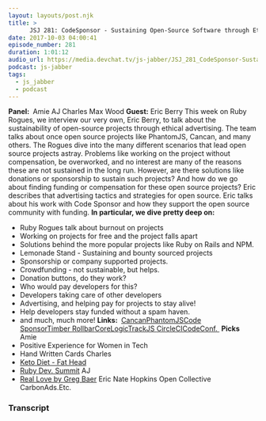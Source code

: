```yaml
---
layout: layouts/post.njk
title: >
      JSJ 281: CodeSponsor - Sustaining Open-Source Software through Ethical Advertising with Eric Berry
date: 2017-10-03 04:00:41
episode_number: 281
duration: 1:01:12
audio_url: https://media.devchat.tv/js-jabber/JSJ_281_CodeSponsor-Sustaining_Open-Source_Software_through_Ethical_Advertising_with_Eric_Berry_mixdown.mp3
podcast: js-jabber
tags: 
  - js_jabber
  - podcast
---
```


 **Panel:&nbsp;** Amie AJ Charles Max Wood **Guest:** Eric Berry This week on Ruby Rogues, we interview our very own, Eric Berry, to talk about the sustainability of open-source projects through ethical advertising. The team talks about once open source projects like PhantomJS, Cancan, and many others. The Rogues dive into the many different scenarios that lead open source projects astray. Problems like working on the project without compensation, be overworked, and no interest are many of the reasons these are not sustained in the long run. However, are there solutions like donations or sponsorship to sustain such projects? And how do we go about finding funding or compensation for these open source projects? Eric describes that advertising tactics and strategies for open source. Eric talks about his work with Code Sponsor and how they support the open source community with funding. **In particular, we dive pretty deep on:**
- Ruby Rogues talk about burnout on projects
- Working on projects for free and the project falls apart
- Solutions behind the more popular projects like Ruby on Rails and NPM.
- Lemonade Stand - Sustaining and bounty sourced projects
- Sponsorship or company supported projects.
- Crowdfunding - not sustainable, but helps.
- Donation buttons, do they work?
- Who would pay developers for this?
- Developers taking care of other developers
- Advertising, and helping pay for projects to stay alive!
- Help developers stay funded without a spam haven.
- and much, much more!
**Links:&nbsp;** [Cancan](https://github.com/ryanb/cancan)[PhantomJS](http://phantomjs.org)[Code Sponsor](https://codesponsor.io)[Timber&nbsp;](https://www.upstatement.com/timber/)[Rollbar](https://rollbar.com/vs/?v=a)[CoreLogic](http://corelogic.com)[TrackJS&nbsp;](https://trackjs.com)[CircleCI](https://circleci.com/docs/2.0/)[CodeConf.&nbsp;](https://circleci.com/docs/2.0/) **Picks** Amie
- Positive Experience for Women in Tech
- Hand Written Cards
Charles
- [Keto Diet - Fat Head](http://www.fathead-movie.com)
- [Ruby Dev. Summit](https://rubydevsummit.com)
AJ
- [Real Love by Greg Baer](https://www.amazon.com/dp/B001N89KV8/ref=dp-kindle-redirect?_encoding=UTF8&btkr=1)
Eric Nate Hopkins Open Collective CarbonAds.Etc.

### Transcript


